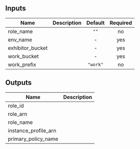
## Inputs

| Name | Description | Default | Required |
|------|-------------|:-----:|:-----:|
| role_name |  | `""` | no |
| env_name |  | - | yes |
| exhibitor_bucket |  | - | yes |
| work_bucket |  | - | yes |
| work_prefix |  | `"work"` | no |

## Outputs

| Name | Description |
|------|-------------|
| role_id |  |
| role_arn |  |
| role_name |  |
| instance_profile_arn |  |
| primary_policy_name |  |

